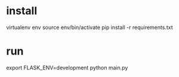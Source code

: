 # install
virtualenv env
source env/bin/activate
pip install -r requirements.txt

# run
export FLASK_ENV=development
python main.py
